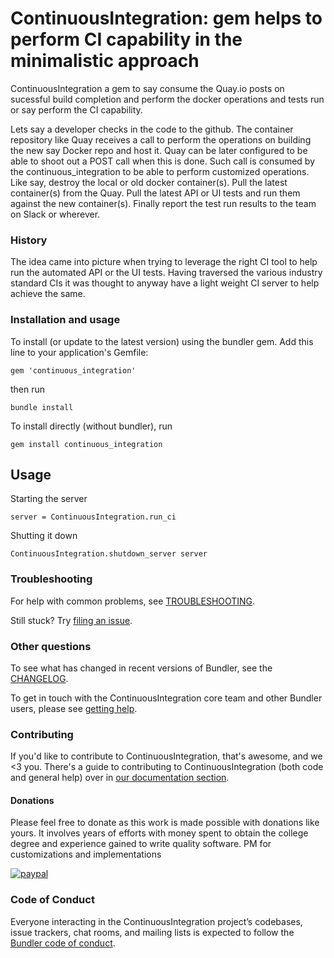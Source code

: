 # ContinuousIntegration: gem helps to perform CI capability in the minimalistic approach 

ContinuousIntegration a gem to say consume the Quay.io posts on sucessful build completion and perform the docker operations and tests run or say perform the CI capability.

Lets say a developer checks in the code to the github. The container repository like Quay receives a call to perform the operations on building the new say Docker repo and host it. Quay can be later configured to be able to shoot out a POST call when this is done. Such call is consumed by the continuous_integration to be able to perform customized operations. Like say, destroy the local or old docker container(s). Pull the latest container(s) from the Quay. Pull the latest API or UI tests and run them against the new container(s). Finally report the test run results to the team on Slack or wherever.


### History

The idea came into picture when trying to leverage the right CI tool to help run the automated API or the UI tests. Having traversed the various industry standard CIs it was thought to anyway have a light weight CI server to help achieve the same.

### Installation and usage

To install (or update to the latest version) using the bundler gem. Add this line to your application's Gemfile:

```
gem 'continuous_integration'
```

then run

```
bundle install
```

To install directly (without bundler), run

```
gem install continuous_integration
```

## Usage

Starting the server
```
server = ContinuousIntegration.run_ci
```

Shutting it down
```
ContinuousIntegration.shutdown_server server
```

### Troubleshooting

For help with common problems, see [TROUBLESHOOTING](doc/TROUBLESHOOTING.md).

Still stuck? Try [filing an issue](doc/contributing/ISSUES.md).

### Other questions

To see what has changed in recent versions of Bundler, see the [CHANGELOG](CHANGELOG.md).

To get in touch with the ContinuousIntegration core team and other Bundler users, please see [getting help](doc/contributing/GETTING_HELP.md).

### Contributing

If you'd like to contribute to ContinuousIntegration, that's awesome, and we <3 you. There's a guide to contributing to ContinuousIntegration (both code and general help) over in [our documentation section](doc/README.md).


#### Donations

Please feel free to donate as this work is made possible with donations like yours. It involves years of efforts with money spent to obtain the college degree and experience gained to write quality software. PM for customizations and implementations 

[![paypal](https://www.paypalobjects.com/en_US/i/btn/btn_donateCC_LG.gif)](https://www.paypal.com/cgi-bin/webscr?cmd=_s-xclick&hosted_button_id=ZKRHDCLG22EJA)

### Code of Conduct

Everyone interacting in the ContinuousIntegration project’s codebases, issue trackers, chat rooms, and mailing lists is expected to follow the [Bundler code of conduct](doc/CODE_OF_CONDUCT.md).
